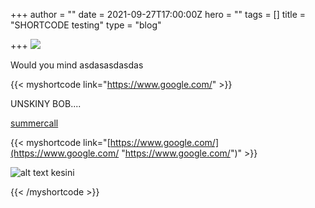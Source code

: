 +++
author = ""
date = 2021-09-27T17:00:00Z
hero = ""
tags = []
title = "SHORTCODE testing"
type = "blog"

+++
![](/images/unnamed.gif)

Would you mind asdasasdasdas

{{< myshortcode link="https://www.google.com/" >}}

UNSKINY BOB....

[summercall](https://www.google.com/ "singkong")

{{< myshortcode link="[https://www.google.com/](https://www.google.com/ "https://www.google.com/")" >}} 

![alt text kesini](/images/4.png "contih image")

{{< /myshortcode >}}